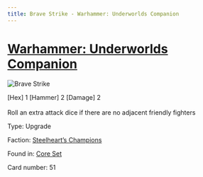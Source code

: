 ```yaml
---
title: Brave Strike - Warhammer: Underworlds Companion
---
```


# [Warhammer: Underworlds Companion](https://guidokessels.github.io/wh-underworlds)

  

![Brave Strike](https://warhammerunderworlds.com/wp-content/uploads/sites/6/2017/12/051_ENG-Brave-Strike.png)

<div class="whu-weapon">[Hex] 1 [Hammer] 2 [Damage] 2</div><br /> Roll an extra attack dice if there are no adjacent friendly fighters

Type: Upgrade

Faction: [Steelheart’s Champions](https://guidokessels.github.io/wh-underworlds/factions/steelhearts-champions)

Found in: [Core Set](https://guidokessels.github.io/wh-underworlds/locations/core-set)

Card number: 51
